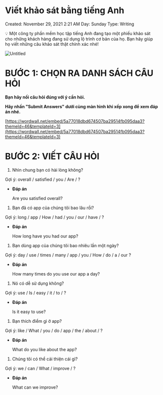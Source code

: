 # Viết khảo sát bằng tiếng Anh

Created: November 29, 2021 2:21 AM
Day: Sunday
Type: Writing

<aside>
💡 Một công ty phần mềm học tập tiếng Anh đang tạo một phiếu khảo sát cho những khách hàng đang sử dụng lộ trình cơ bản của họ. Bạn hãy giúp họ viết những câu khảo sát thật chính xác nhé!

</aside>

![Untitled](Vie%CC%82%CC%81t%20kha%CC%89o%20sa%CC%81t%20ba%CC%86%CC%80ng%20tie%CC%82%CC%81ng%20Anh%2084368c42f72f4e39acc934555fde6449/Untitled.png)

# BƯỚC 1: CHỌN RA DANH SÁCH CÂU HỎI

**Bạn hãy nối câu hỏi đúng với ý cần hỏi.** 

**Hãy nhấn "Submit Answers" dưới cùng màn hình khi xếp xong để xem đáp án nhé.** 

[https://wordwall.net/embed/5a77018dbd674507ba29514fb095daa3?themeId=46&templateId=3](https://wordwall.net/embed/5a77018dbd674507ba29514fb095daa3?themeId=46&templateId=3)

# BƯỚC 2: VIẾT CÂU HỎI

1. Nhìn chung bạn có hài lòng không?

Gợi ý: overall / satisfied / you / Are / ?

- **Đáp án**
    
    Are you satisfied overall?
    
1. Bạn đã có app của chúng tôi bao lâu rồi?

Gợi ý: long / app / How / had / you / our / have / ?

- **Đáp án**
    
    How long have you had our app?
    
1. Bạn dùng app của chúng tôi bao nhiêu lần một ngày?

Gợi ý: day / use / times / many / app / you / How / do / a / our ?

- **Đáp án**
    
    How many times do you use our app a day? 
    
1. Nó có dễ sử dụng không?

Gợi ý: use / Is / easy / it / to / ? 

- **Đáp án**
    
    Is it easy to use?
    
1. Bạn thích điểm gì ở app?

Gợi ý: like / What / you / do / app / the / about / ? 

- **Đáp án**
    
    What do you like about the app?
    
1. Chúng tôi có thể cải thiện cái gì?

Gợi ý: we / can / What / improve / ? 

- **Đáp án**
    
    What can we improve?